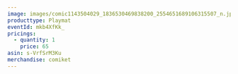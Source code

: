 ```yaml
---
image: images/comic1143504029_1836530469838200_2554651689106315507_n.jpg
producttype: Playmat
eventId: mkb4XfKk_
pricings:
  - quantity: 1
    price: 65
asin: s-VrfSrM3Ku
merchandise: comiket
---
```

